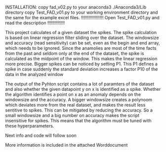 INSTALLATION:
copy fad_v02.py to your anaconda3 ./Anaconda3/Lib directory
copy Test_FAD_v01.py to your working environment directory and the same for the example excel files.
!!!!!!!!!!!!!!!!!! Open Test_FAD_v01.py and read the description !!!!!!!!!!!!!!

This project calculates of a given dataset the spikes. The spike calculation is based on linear regression filter sliding over the dataset. 
The windowsize and accuracy (read sensitivity) can be set, even as the begin and end array, which needs to be ignored.
Since the anamolies are most of the time facts from the past and seldom only at the end of the dataset, the spike is calculated as the midpoint of the window. 
This makes the linear regression more precise. Bigger spikes can be noticed by setting P1. 
This P1 defines a spike in case suddenly the standard deviation increases a factor P10 of the data in the analyzed window

The output of the Pyhton script contains a lot of paramters of the dataset and also whether the given datapoint y on x is identified as a spike. 
Whether the algorithm identifies a point on x as an anomaly depends on the windowsize and the accuracy. 
A bigger windowsize creates a polynoom which deviates more from the real dataset, and makes the result less sentitive to spikes. 
This can be mitigated by reducing the accuracy. So a small windowsize and a big number on accuracy makes the script insensitive for spikes.
This means that the algorithm must be tuned with these hyperparameters.

Next info and code will follow soon

More information is included in the attached Worddocument
